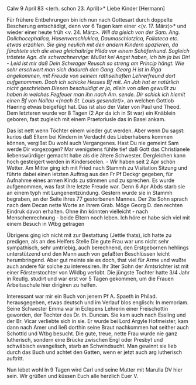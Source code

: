  Calw 9 April 83
 <(erh. schon 23. April)>*
Liebe Kinder [Hermann]

Für frühere Entbehrungen bin ich nun nach Gottesart durch doppelte Bescherung entschädigt, denn vor 6 Tagen kam einer <(v. 17. März)>* und wieder einer heute früh <v. 24. März>*. Will da gleich von der Sam. Ang. Dolichocephalica, Hasenverschlukica, Daumaschlotzica, Fallateca etc. etwas erzählen. Sie ging neulich mit den andern Kindern spazieren, da fürchtete sich die etwa gleichaltrige Hilda vor einem Schäferhund. Sogleich tröstete Agn. die schwachnervige: Mußst kei Angst haben, ich bin ja bei Dir! - Leid ist mir daß Dein Schwager Reusch so streng am Princip hängt. Wie sehr erschwert man sich dadurch den Gang. Georg H ist in Riga angekommen, mit Freude von seinem räthselhaften Lehrerfreund dort aufgenommen. Doch ich schicke Hesses Bf mit. An Joh hat er natürlich nicht geschrieben Diesen beschuldigt er ja, allein von allen gewußt zu haben in welches Fegfeuer man ihn nach Am. sende. Dir schick ich hiemit einen Bf von Nollau <(nach St. Louis gesendet)>*, an welchen Gottlob Haering etwas beigefügt hat. Das ist also der Vater von Paul und Theod. Dem letzteren wurde vor 8 Tagen (2 Apr da ich in St war) ein Knäblein geboren, fast zugleich mit einem Praetoriusle das in Basel ankam.

Das ist nett wenn Töchter einem wieder gut werden. Aber wenn Du sagst: kurios daß Eltern bei Kindern in Verdacht des Lieberhabens kommen können, vergißst Du wohl auch Vergangenes. Hast Du nie gemeint Sam werde Dir vorgezogen? Mar wenigstens fühlte tief daß Gott das Christianele liebenswürdiger gemacht habe als die ältere Schwester. Dergleichen kann hoch gesteigert werden in Kinderseelen. - Wir haben seit 2 Apr schön Wetter. Am Mittw ging ich mit Fried nach Stammh zu Visitation Sitzung und führte dabei einen letzten Auftrag aus den Fr Pf Deckgr gegeben, für Aufnahme eines armen Kinds zu stimmen und zu sprechen. Es wurde aufgenommen, was fast ihre letzte Freude war. Denn 6 Apr Abds starb sie an einem typh mit Lungenentzündung. Gestern wurde sie in Stammh begraben, an der Seite ihres 77 gestorbenen Mannes. Der 2te Sohn sprach nach dem Decan nette Worte an ihrem Grab. Möge Georg D. den rechten Eindruk davon erhalten. Ohne ihn könnten vielleicht - nach Menschenrechnung - beide Eltern noch leben. Ich höre er habe sich viel mit einem Besuch in Wtbg getragen

Übrigens ging ich nicht mit zur Bestattung (Jettle thats), ich hatte zu predigen, als an des Helfers Stelle Die gute Frau war uns nicht sehr sympathisch, sehr umtriebig, auch berechnend, den Erstgebornen hehlings unterstützend und den Mann auch von gefaßten Beschlüssen leicht herumbringend. Aber gut meinte sie es doch, that viel für Arme und wußte auch andere für solche zu interessiren. Ihr 3ter Sohn der Amtsrichter ist mit einer Försterstochter von Wildbg verlobt. Die jüngste Tochter hatte 3/4 Jahr in Reutlg. studirt und war erst vor 5 Tagen gekommen, um die Frauen Arbeitsschule hier dirigiren zu helfen.

Interessant war mir ein Buch von jenem Pf A. Spaeth in Philad. herausgegeben, etwas deutsch und im Verlauf blos englisch: In memoriam. Seine Schwester Emma war in Eclepens Lehrerin einer Freischottin geworden, der Tochter des Dr. th. Duncan. Sie kam auch nach Essling und der Br. Vicar verliebte sich in sie. Er wurde bei Lord Argyle Hofmeister, kam dann nach Amer und ließ dorthin seine Braut nachkommen hat seither auch Schottld und Wtbg besucht. Die gute, treue, nette Frau wurde nie ganz lutherisch, sondern eine Brücke zwischen Engl oder Presbyt und schwäbisch evangelisch, starb an Schwindsucht. Man gewinnt sie lieb durch das Buch und achtet den Gatten, wenn er jetzt auch arg lutherisch auftritt.

Nun lebet wohl In 9 Tagen wird Carl und seine Mutter mit Marulla DV hier sein. Wir grüßen und küssen
 Euch alle herzlich
 Euer V.
